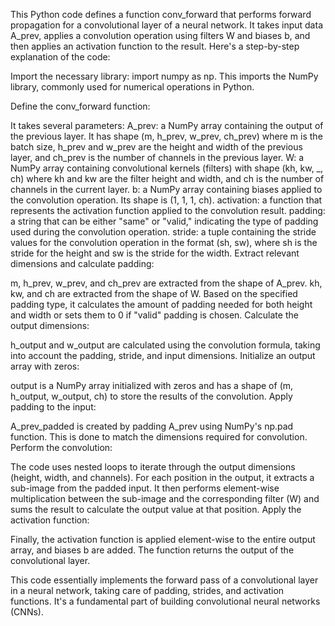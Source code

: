 This Python code defines a function conv_forward that performs forward propagation for a convolutional layer of a neural network. It takes input data A_prev, applies a convolution operation using filters W and biases b, and then applies an activation function to the result. Here's a step-by-step explanation of the code:

Import the necessary library: import numpy as np. This imports the NumPy library, commonly used for numerical operations in Python.

Define the conv_forward function:

It takes several parameters:
A_prev: a NumPy array containing the output of the previous layer. It has shape (m, h_prev, w_prev, ch_prev) where m is the batch size, h_prev and w_prev are the height and width of the previous layer, and ch_prev is the number of channels in the previous layer.
W: a NumPy array containing convolutional kernels (filters) with shape (kh, kw, _, ch) where kh and kw are the filter height and width, and ch is the number of channels in the current layer.
b: a NumPy array containing biases applied to the convolution operation. Its shape is (1, 1, 1, ch).
activation: a function that represents the activation function applied to the convolution result.
padding: a string that can be either "same" or "valid," indicating the type of padding used during the convolution operation.
stride: a tuple containing the stride values for the convolution operation in the format (sh, sw), where sh is the stride for the height and sw is the stride for the width.
Extract relevant dimensions and calculate padding:

m, h_prev, w_prev, and ch_prev are extracted from the shape of A_prev.
kh, kw, and ch are extracted from the shape of W.
Based on the specified padding type, it calculates the amount of padding needed for both height and width or sets them to 0 if "valid" padding is chosen.
Calculate the output dimensions:

h_output and w_output are calculated using the convolution formula, taking into account the padding, stride, and input dimensions.
Initialize an output array with zeros:

output is a NumPy array initialized with zeros and has a shape of (m, h_output, w_output, ch) to store the results of the convolution.
Apply padding to the input:

A_prev_padded is created by padding A_prev using NumPy's np.pad function. This is done to match the dimensions required for convolution.
Perform the convolution:

The code uses nested loops to iterate through the output dimensions (height, width, and channels).
For each position in the output, it extracts a sub-image from the padded input.
It then performs element-wise multiplication between the sub-image and the corresponding filter (W) and sums the result to calculate the output value at that position.
Apply the activation function:

Finally, the activation function is applied element-wise to the entire output array, and biases b are added.
The function returns the output of the convolutional layer.

This code essentially implements the forward pass of a convolutional layer in a neural network, taking care of padding, strides, and activation functions. It's a fundamental part of building convolutional neural networks (CNNs).